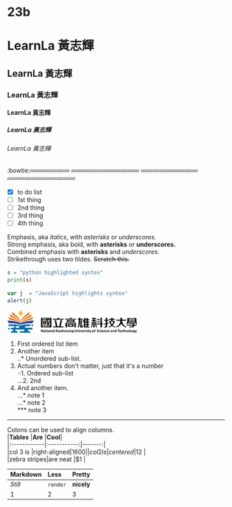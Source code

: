 # 23b
# LearnLa 黃志輝
## LearnLa 黃志輝
### LearnLa 黃志輝
#### LearnLa 黃志輝
##### LearnLa 黃志輝
###### LearnLa 黃志輝

:bowtie::zzz::zzz::zzz::zzz::zzz::zzz::zzz:
:zzz::zzz::zzz::zzz::zzz::zzz::zzz::zzz::zzz::zzz::zzz::zzz:
:zzz::zzz::zzz::zzz::zzz::zzz::zzz::zzz::zzz::zzz:
:zzz::zzz::zzz::zzz::zzz::zzz::zzz::zzz::zzz::zzz::zzz::zzz:
- [x] to do list
- [ ] 1st thing
- [ ] 2nd thing
- [ ] 3rd thing
- [ ] 4th thing

Emphasis, aka *italics*, with *asterisks* or *underscores.*   
Strong emphasis, aka bold, with **asterisks** or **underscores.**   
Combined emphasis with **asterisks** and *underscores.*     
Strikethrough uses two tildes. ~~Scratch this.~~  
  
```python
s = "python highlighted syntex"
print(s)
```

```js
var j  = "JavaScript highlights syntex"
alert(j)
```
![nkust](logo.png "高科大")


1. First ordered list item  
2. Another item  
..* Unordered sub-list.  
3. Actual numbers don't matter, just that it's a number  
 ··1. Ordered sub-list  
 ...2. 2nd  
4. And another item.  
 ...* note 1  
 ...* note 2  
 *** note 3  

---
Colons can be used to align columns.  
 |**Tables**   |**Are**      |**Cool**|  
|:------------|:-----------:|-------:|  
|col 3 is     |right-aligned|$1600   |  
|col 2 is     |centered     |$12     |  
|zebra stripes|are neat     |$1      |  


 |**Markdown**   |**Less**      |**Pretty**|  
|:------------|:-----------|:-------|  
|*Still*     |`render`|**nicely**   |  
|1     |2     |3     |  


